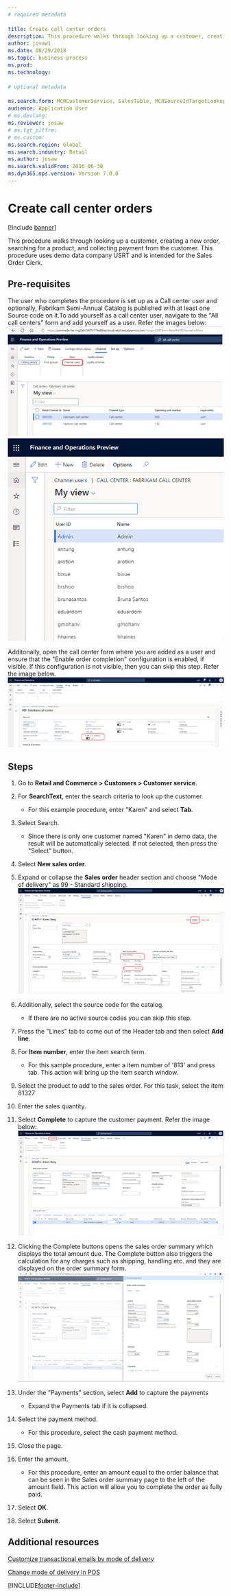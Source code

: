 ```yaml
--- 
# required metadata 
 
title: Create call center orders
description: This procedure walks through looking up a customer, creating a new order, searching for a product, and collecting payment from the customer. 
author: josaw1
ms.date: 08/29/2018
ms.topic: business-process 
ms.prod:  
ms.technology:  
 
# optional metadata 
 
ms.search.form: MCRCustomerService, SalesTable, MCRSourceIdTargetLookup, MCRSalesQuickQuote, MCRSalesOrderRecap, MCRCustPaymDialog, MCRCustPaymLookup   
audience: Application User 
# ms.devlang:  
ms.reviewer: josaw
# ms.tgt_pltfrm:  
# ms.custom:  
ms.search.region: Global
ms.search.industry: Retail
ms.author: josaw
ms.search.validFrom: 2016-06-30 
ms.dyn365.ops.version: Version 7.0.0 
---
```

# Create call center orders

[!include [banner](../includes/banner.md)]

This procedure walks through looking up a customer, creating a new order, searching for a product, and collecting payment from the customer. This procedure uses demo data company USRT and is intended for the Sales Order Clerk. 

## Pre-requisites
The user who completes the procedure is set up as a Call center user and optionally, Fabrikam Semi-Annual Catalog is published with at least one Source code on it.To add yourself as a call center user, navigate to the "All call centers" form and add yourself as a user. Refer the images below:
 ![View call center users](../media/View_Callcenter_Users.png "View call center users")
 ![Add a call center user](../media/Add_Callcenter_User.png "Add a call center user")


Additonally, open the call center form where you are added as a user and ensure that the "Enable order completion" configuration is enabled, if visible. If this configuration is not visible, then you can skip this step. Refer the image below.
![Enable order completion](../media/Order_Completion.png "Enable Order completion configuration")

 ## Steps
 
1. Go to **Retail and Commerce \> Customers \> Customer service**.
2. For **SearchText**, enter the search criteria to look up the customer.
    * For this example procedure, enter "Karen" and select **Tab**.  
3. Select Search.
    * Since there is only one customer named "Karen" in demo data, the result will be automatically selected.  If not selected, then press the "Select" button.  
4. Select **New sales order**.
5. Expand or collapse the **Sales order** header section and choose "Mode of delivery" as 99 - Standard shipping.
 ![Select a mode of delivery](../media/Select_Mode_of_Delivery.png "Select a mode of delivery")
  
6. Additionally, select the source code for the catalog.
    * If there are no active source codes you can skip this step.  
  
7. Press the "Lines" tab to come out of the Header tab and then select **Add line**.
  
8. For **Item number**, enter the item search term.
    * For this sample procedure, enter a item number of '813' and press tab. This action will bring up the item search window.  
  
9. Select the product to add to the sales order. For this task, select the item 81327
  
10. Enter the sales quantity.
  
11. Select **Complete** to capture the customer payment. Refer the image below:
  ![Press Complete button](../media/Complete_button.png "Press Complete button")

  
12. Clicking the Complete buttons opens the sales order summary which displays the total amount due. The Complete button also triggers the calculation for any charges such as shipping, handling etc. and they are displayed on the order summary form.
 ![View order summary](../media/order_summary.png "View order summary")
    
13. Under the "Payments" section, select **Add** to capture the payments
    * Expand the Payments tab if it is collapsed.  
    
14. Select the payment method.
    * For this procedure, select the cash payment method.  
    
15. Close the page.
    
16. Enter the amount.
    * For this procedure, enter an amount equal to the order balance that can be seen in the Sales order summary page to the left of the amount field. This action will allow you to complete the order as fully paid.  
    
17. Select **OK**.
    
18. Select **Submit**.
    
## Additional resources

[Customize transactional emails by mode of delivery](../customize-email-delivery-mode.md)

[Change mode of delivery in POS](../pos-change-delivery-mode.md)



[!INCLUDE[footer-include](../../includes/footer-banner.md)]
